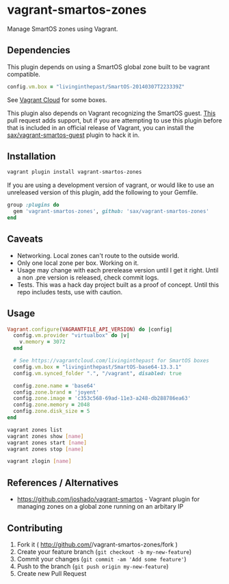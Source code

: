 vagrant-smartos-zones
=====================

Manage SmartOS zones using Vagrant.

## Dependencies

This plugin depends on using a SmartOS global zone built to be vagrant
compatible.

```ruby
config.vm.box = "livinginthepast/SmartOS-20140307T223339Z"
```

See [Vagrant Cloud](https://vagrantcloud.com/livinginthepast) for some boxes.

This plugin also depends on Vagrant recognizing the SmartOS guest. 
[This](https://github.com/mitchellh/vagrant/pull/3102) pull request adds
support, but if you are attempting to use this plugin before that is
included in an official release of Vagrant, you can install the
[sax/vagrant-smartos-guest](https://github.com/sax/vagrant-smartos-guest)
plugin to hack it in.

## Installation

```bash
vagrant plugin install vagrant-smartos-zones
```

If you are using a development version of vagrant, or would like to use
an unreleased version of this plugin, add the following to your Gemfile.

```ruby
group :plugins do
  gem 'vagrant-smartos-zones', github: 'sax/vagrant-smartos-zones'
end
```

## Caveats

* Networking. Local zones can't route to the outside world.
* Only one local zone per box. Working on it.
* Usage may change with each prerelease version until I get it
  right. Until a non .pre version is released, check commit logs.
* Tests. This was a hack day project built as a proof of concept.
  Until this repo includes tests, use with caution.

## Usage

```ruby
Vagrant.configure(VAGRANTFILE_API_VERSION) do |config|
  config.vm.provider "virtualbox" do |v|
    v.memory = 3072
  end

  # See https://vagrantcloud.com/livinginthepast for SmartOS boxes
  config.vm.box = "livinginthepast/SmartOS-base64-13.3.1"
  config.vm.synced_folder ".", "/vagrant", disabled: true

  config.zone.name = 'base64'
  config.zone.brand = 'joyent'
  config.zone.image = 'c353c568-69ad-11e3-a248-db288786ea63'
  config.zone.memory = 2048
  config.zone.disk_size = 5
end
```

```bash
vagrant zones list
vagrant zones show [name]
vagrant zones start [name]
vagrant zones stop [name]
```

```bash
vagrant zlogin [name]
```

## References / Alternatives

* https://github.com/joshado/vagrant-smartos - Vagrant plugin for
  managing zones on a global zone running on an arbitary IP

## Contributing

1. Fork it ( http://github.com/<my-github-username>/vagrant-smartos-zones/fork )
2. Create your feature branch (`git checkout -b my-new-feature`)
3. Commit your changes (`git commit -am 'Add some feature'`)
4. Push to the branch (`git push origin my-new-feature`)
5. Create new Pull Request
